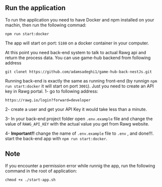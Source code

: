 ## Run the application

To run the application you need to have Docker and npm installed on your machin, then run the following commad:

```
npm run start:docker
```

The app will start on port: `5180` on a docker container in your computer.

At this point you need back-end system to talk to actual Rawg api and return the process data. You can use game-hub backend from following address

```
git clonet https://github.com/adamsadeghi1/game-hub-back-nestJs.git
```

Running back-end is exactly the same as running front-end (by runnign ```npm run start:docker``` it will start on port ```3001```). Just you need to create an API key in Rawg portal.
1- go to following address:
```
https://rawg.io/login?forward=developer
```
2- create a user and get your API Key it would take less than a minute.

3- In your back-end project folder open ```.env.example``` file and change the value of ```RAWG_API_KEY``` with the actual value you get from Rawg website.

4- **Important!!** change the name of ```.env.example``` file to ```.env``` , and done!!!.
start the back-end app with ```npm run start:docker```.

## Note

If you encounter a permission error while runnig the app, run the following command in the root of application:

```
chmod +x ./start-app.sh
```
